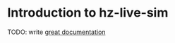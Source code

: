 # Introduction to hz-live-sim

TODO: write [great documentation](http://jacobian.org/writing/what-to-write/)
